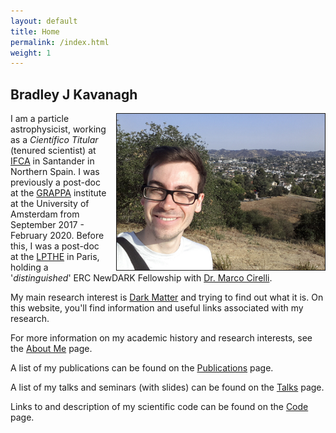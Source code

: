 ```yaml
---
layout: default
title: Home
permalink: /index.html
weight: 1
---
```



## Bradley J Kavanagh

<img src="/assets/Me.jpg" height="250px" border="1px" style="float: right; margin-left: 15px;">

I am a particle astrophysicist, working as a *Científico Titular* (tenured scientist) at [IFCA](https://ifca.unican.es/en-us#) in Santander in Northern Spain. I was previously a post-doc at the [GRAPPA](https://iop.fnwi.uva.nl/grappa/) institute at the University of Amsterdam from September 2017 - February 2020. Before this, I was a post-doc at the [LPTHE](http://www.lpthe.jussieu.fr) in Paris, holding a '*distinguished*' ERC NewDARK Fellowship with [Dr. Marco Cirelli](http://www.marcocirelli.net).

My main research interest is [Dark Matter](https://en.wikipedia.org/wiki/Dark_matter) and trying to find out what it is. On this website, you'll find information and useful links associated with my research.
 
For more information on my academic history and research interests, see the [About Me](/about.html) page. 


A list of my publications can be found on the [Publications](/publications.html) page.

A list of my talks and seminars (with slides) can be found on the [Talks](/talks.html) page.

Links to and description of my scientific code can be found on the [Code](/code.html) page.